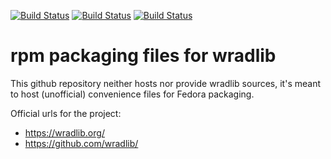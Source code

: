 [![Build Status](https://simc.arpae.it/moncic-ci/python-wradlib-rpm/centos8.png)](https://simc.arpae.it/moncic-ci/python-wradlib-rpm/)
[![Build Status](https://simc.arpae.it/moncic-ci/python-wradlib-rpm/fedora36.png)](https://simc.arpae.it/moncic-ci/python-wradlib-rpm/)
[![Build Status](https://copr.fedorainfracloud.org/coprs/simc/stable/package/python-wradlib/status_image/last_build.png)](https://copr.fedorainfracloud.org/coprs/simc/stable/package/python-wradlib/)

# rpm packaging files for wradlib

This github repository neither hosts nor provide wradlib sources, it's meant to
host (unofficial) convenience files for Fedora packaging.

Official urls for the project:
 * https://wradlib.org/
 * https://github.com/wradlib/
